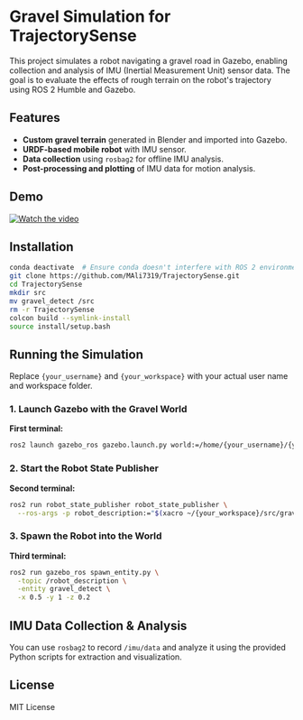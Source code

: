 # Gravel Simulation for TrajectorySense

This project simulates a robot navigating a gravel road in Gazebo, enabling collection and analysis of IMU (Inertial Measurement Unit) sensor data. The goal is to evaluate the effects of rough terrain on the robot's trajectory using ROS 2 Humble and Gazebo.

## Features

- **Custom gravel terrain** generated in Blender and imported into Gazebo.
- **URDF-based mobile robot** with IMU sensor.
- **Data collection** using `rosbag2` for offline IMU analysis.
- **Post-processing and plotting** of IMU data for motion analysis.

## Demo

[![Watch the video](https://img.youtube.com/vi/XXs3yhgwSZE/0.jpg)](https://www.youtube.com/watch?v=XXs3yhgwSZE)

## Installation

```bash
conda deactivate  # Ensure conda doesn't interfere with ROS 2 environment
git clone https://github.com/MAli7319/TrajectorySense.git
cd TrajectorySense
mkdir src
mv gravel_detect /src
rm -r TrajectorySense
colcon build --symlink-install
source install/setup.bash
```

## Running the Simulation

Replace `{your_username}` and `{your_workspace}` with your actual user name and workspace folder.

### 1. Launch Gazebo with the Gravel World

**First terminal:**

```bash
ros2 launch gazebo_ros gazebo.launch.py world:=/home/{your_username}/{your_workspace}/src/gravel_detect/world/gravel.world
```

### 2. Start the Robot State Publisher

**Second terminal:**

```bash
ros2 run robot_state_publisher robot_state_publisher \
  --ros-args -p robot_description:="$(xacro ~/{your_workspace}/src/gravel_detect/description/robot.urdf.xacro)"
```

### 3. Spawn the Robot into the World

**Third terminal:**

```bash
ros2 run gazebo_ros spawn_entity.py \
  -topic /robot_description \
  -entity gravel_detect \
  -x 0.5 -y 1 -z 0.2
```

## IMU Data Collection & Analysis

You can use `rosbag2` to record `/imu/data` and analyze it using the provided Python scripts for extraction and visualization.

## License

MIT License
